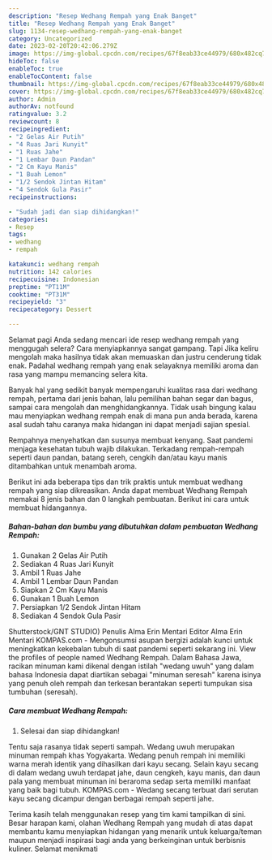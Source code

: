```yaml
---
description: "Resep Wedhang Rempah yang Enak Banget"
title: "Resep Wedhang Rempah yang Enak Banget"
slug: 1134-resep-wedhang-rempah-yang-enak-banget
category: Uncategorized
date: 2023-02-20T20:42:06.279Z
image: https://img-global.cpcdn.com/recipes/67f8eab33ce44979/680x482cq70/wedhang-rempah-foto-resep-utama.jpg
hideToc: false
enableToc: true
enableTocContent: false
thumbnail: https://img-global.cpcdn.com/recipes/67f8eab33ce44979/680x482cq70/wedhang-rempah-foto-resep-utama.jpg
cover: https://img-global.cpcdn.com/recipes/67f8eab33ce44979/680x482cq70/wedhang-rempah-foto-resep-utama.jpg
author: Admin
authorAv: notfound
ratingvalue: 3.2
reviewcount: 8
recipeingredient:
- "2 Gelas Air Putih"
- "4 Ruas Jari Kunyit"
- "1 Ruas Jahe"
- "1 Lembar Daun Pandan"
- "2 Cm Kayu Manis"
- "1 Buah Lemon"
- "1/2 Sendok Jintan Hitam"
- "4 Sendok Gula Pasir"
recipeinstructions:

- "Sudah jadi dan siap dihidangkan!"
categories:
- Resep
tags:
- wedhang
- rempah

katakunci: wedhang rempah 
nutrition: 142 calories
recipecuisine: Indonesian
preptime: "PT11M"
cooktime: "PT31M"
recipeyield: "3"
recipecategory: Dessert

---
```



Selamat pagi Anda sedang mencari ide resep wedhang rempah yang menggugah selera? Cara menyiapkannya sangat gampang. Tapi Jika keliru mengolah maka hasilnya tidak akan memuaskan dan justru cenderung tidak enak. Padahal wedhang rempah yang enak selayaknya memiliki aroma dan rasa yang mampu memancing selera kita.


Banyak hal yang sedikit banyak mempengaruhi kualitas rasa dari wedhang rempah, pertama dari jenis bahan, lalu pemilihan bahan segar dan bagus, sampai cara mengolah dan menghidangkannya. Tidak usah bingung kalau mau menyiapkan wedhang rempah enak di mana pun anda berada, karena asal sudah tahu caranya maka hidangan ini dapat menjadi sajian spesial.

Rempahnya menyehatkan dan susunya membuat kenyang. Saat pandemi menjaga kesehatan tubuh wajib dilakukan. Terkadang rempah-rempah seperti daun pandan, batang sereh, cengkih dan/atau kayu manis ditambahkan untuk menambah aroma.


Berikut ini ada beberapa tips dan trik praktis untuk membuat wedhang rempah yang siap dikreasikan. Anda dapat membuat Wedhang Rempah memakai 8 jenis bahan dan 0 langkah pembuatan. Berikut ini cara untuk membuat hidangannya.

<!--inarticleads1-->

##### Bahan-bahan dan bumbu yang dibutuhkan dalam pembuatan Wedhang Rempah:

1. Gunakan 2 Gelas Air Putih
1. Sediakan 4 Ruas Jari Kunyit
1. Ambil 1 Ruas Jahe
1. Ambil 1 Lembar Daun Pandan
1. Siapkan 2 Cm Kayu Manis
1. Gunakan 1 Buah Lemon
1. Persiapkan 1/2 Sendok Jintan Hitam
1. Sediakan 4 Sendok Gula Pasir


Shutterstock/GNT STUDIO) Penulis Alma Erin Mentari Editor Alma Erin Mentari KOMPAS.com - Mengonsumsi asupan bergizi adalah kunci untuk meningkatkan kekebalan tubuh di saat pandemi seperti sekarang ini. View the profiles of people named Wedhang Rempah. Dalam Bahasa Jawa, racikan minuman kami dikenal dengan istilah &#34;wedang uwuh&#34; yang dalam bahasa Indonesia dapat diartikan sebagai &#34;minuman seresah&#34; karena isinya yang penuh oleh rempah dan terkesan berantakan seperti tumpukan sisa tumbuhan (seresah). 

<!--inarticleads2-->

##### Cara membuat Wedhang Rempah:


1. Selesai dan siap dihidangkan!

Tentu saja rasanya tidak seperti sampah. Wedang uwuh merupakan minuman rempah khas Yogyakarta. Wedang penuh rempah ini memiliki warna merah identik yang dihasilkan dari kayu secang. Selain kayu secang di dalam wedang uwuh terdapat jahe, daun cengkeh, kayu manis, dan daun pala yang membuat minuman ini beraroma sedap serta memiliki manfaat yang baik bagi tubuh. KOMPAS.com - Wedang secang terbuat dari serutan kayu secang dicampur dengan berbagai rempah seperti jahe. 

Terima kasih telah menggunakan resep yang tim kami tampilkan di sini. Besar harapan kami, olahan Wedhang Rempah yang mudah di atas dapat membantu kamu menyiapkan hidangan yang menarik untuk keluarga/teman maupun menjadi inspirasi bagi anda yang berkeinginan untuk berbisnis kuliner. Selamat menikmati

